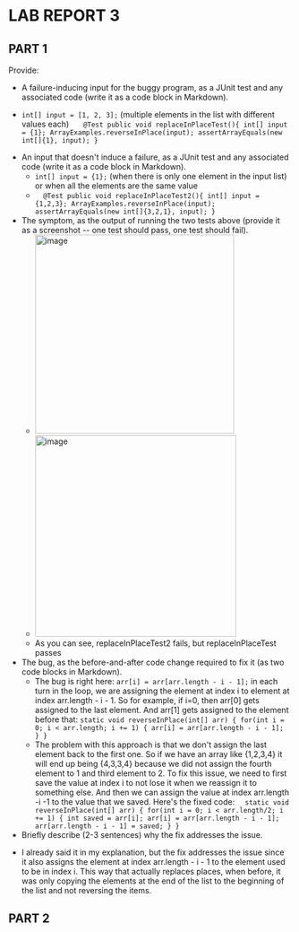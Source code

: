 # LAB REPORT 3

## PART 1

Provide:

+ A failure-inducing input for the buggy program, as a JUnit test and any associated code (write it as a code block in Markdown).
 - `int[] input = [1, 2, 3];` (multiple elements in the list with different values each)
`   @Test
  public void replaceInPlaceTest(){
    int[] input = {1};
    ArrayExamples.reverseInPlace(input);
    assertArrayEquals(new int[]{1}, input);
    }`
+ An input that doesn't induce a failure, as a JUnit test and any associated code (write it as a code block in Markdown).
  - `int[] input = {1};` (when there is only one element in the input list) or when all the elements are the same value
  - `  @Test
  public void replaceInPlaceTest2(){
    int[] input = {1,2,3};
    ArrayExamples.reverseInPlace(input);
    assertArrayEquals(new int[]{3,2,1}, input);
  }`
+ The symptom, as the output of running the two tests above (provide it as a screenshot -- one test should pass, one test should fail).
  - <img width="355" alt="image" src="https://github.com/ebyildiz/cse15l-lab-reports/assets/131305803/5a4972e6-b9a9-4253-a76a-88a3cf505de3">
  - <img width="359" alt="image" src="https://github.com/ebyildiz/cse15l-lab-reports/assets/131305803/45df4957-a64a-401f-a9dd-04f2b858f4af">
  - As you can see, replaceInPlaceTest2 fails, but replaceInPlaceTest passes
+ The bug, as the before-and-after code change required to fix it (as two code blocks in Markdown).
  - The bug is right here: `arr[i] = arr[arr.length - i - 1];` in each turn in the loop, we are assigning the element at index i to element at index arr.length - i - 1. So for example, if i=0, then arr[0] gets assigned to the last element. And arr[1] gets assigned to the element before that:
  `static void reverseInPlace(int[] arr) {
    for(int i = 0; i < arr.length; i += 1) {
      arr[i] = arr[arr.length - i - 1];
    }
  }`
  - The problem with this approach is that we don't assign the last element back to the first one. So if we have an array like {1,2,3,4} it will end up being {4,3,3,4} because we did not assign the fourth element to 1 and third element to 2. To fix this issue, we need to first save the value at index i to not lose it when we reassign it to something else. And then we can assign the value at index arr.length -i -1 to the value that we saved. Here's the fixed code:
    `  static void reverseInPlace(int[] arr) {
    for(int i = 0; i < arr.length/2; i += 1) {
      int saved = arr[i];
      arr[i] = arr[arr.length - i - 1];
      arr[arr.length - i - 1] = saved;
    }
  }`
+ Briefly describe (2-3 sentences) why the fix addresses the issue.
 - I already said it in my explanation, but the fix addresses the issue since it also assigns the element at index arr.length - i - 1 to the element used to be in index i. This way that actually replaces places, when before, it was only copying the elements at the end of the list to the beginning of the list and not reversing the items.

## PART 2

